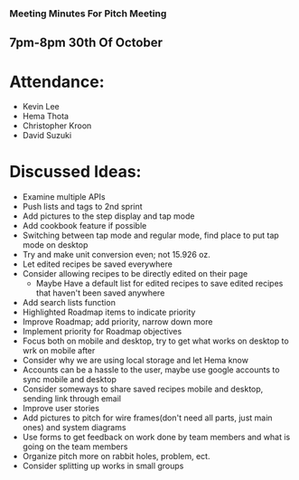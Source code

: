 ### Meeting Minutes For Pitch Meeting
## 7pm-8pm 30th Of October 
# Attendance:
- Kevin Lee
- Hema Thota
- Christopher Kroon
- David Suzuki  
# Discussed Ideas:
- Examine multiple APIs
- Push lists and tags to 2nd sprint
- Add pictures to the step display and tap mode
- Add cookbook feature if possible
- Switching between tap mode and regular mode, find place to put tap mode on desktop
- Try and make unit conversion even; not 15.926 oz.
- Let edited recipes be saved everywhere
- Consider allowing recipes to be directly edited on their page
    - Maybe Have a default list for edited recipes to save edited recipes that haven't been saved anywhere
- Add search lists function
- Highlighted Roadmap items to indicate priority
- Improve Roadmap; add priority, narrow down more
- Implement priority for Roadmap objectives
- Focus both on mobile and desktop, try to get what works on desktop to wrk on mobile after
- Consider why we are using local storage and let Hema know
- Accounts can be a hassle to the user, maybe use google accounts to sync mobile and desktop
- Consider someways to share saved recipes mobile and desktop, sending link through email
- Improve user stories
- Add pictures to pitch for wire frames(don't need all parts, just main ones) and system diagrams
- Use forms to get feedback on work done by team members and what is going on the team members
- Organize pitch more on rabbit holes, problem, ect.
- Consider splitting up works in small groups